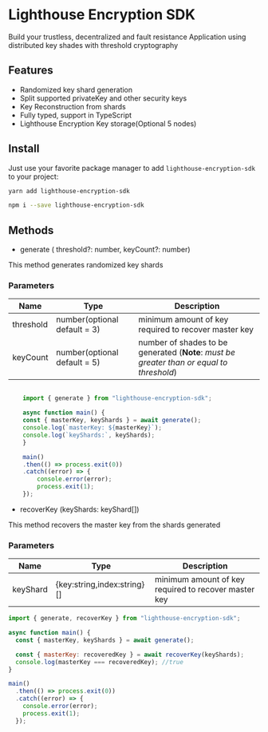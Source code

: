 # Lighthouse Encryption SDK

Build your trustless, decentralized and fault resistance Application using distributed key shades with threshold cryptography

## Features

- Randomized key shard generation
- Split supported privateKey and other security keys
- Key Reconstruction from shards
- Fully typed, support in TypeScript
- Lighthouse Encryption Key storage(Optional 5 nodes)


## Install

Just use your favorite package manager to add `lighthouse-encryption-sdk` to your project:

```sh
yarn add lighthouse-encryption-sdk

npm i --save lighthouse-encryption-sdk

```


## Methods

- generate ( threshold?: number, keyCount?: number)

This method generates randomized key shards 

### Parameters

| Name                   | Type                                   | Description                     |
| ---------------------- | -------------------------------------- | --------------------------------|
| threshold              | number(optional default = 3)           | minimum amount of key required to recover master key|
| keyCount               | number(optional default = 5)           | number of shades to be generated (**Note**: *must be greater than or equal to threshold*)|

```javascript

    import { generate } from "lighthouse-encryption-sdk";

    async function main() {
    const { masterKey, keyShards } = await generate();
    console.log(`masterKey: ${masterKey}`);
    console.log(`keyShards:`, keyShards);
    }

    main()
    .then(() => process.exit(0))
    .catch((error) => {
        console.error(error);
        process.exit(1);
    });
```


- recoverKey (keyShards: keyShard[])

This method recovers the master key from the shards generated

### Parameters

| Name                   | Type                                   | Description                     |
| ---------------------- | -------------------------------------- | --------------------------------|
| keyShard               | {key:string,index:string}[]            | minimum amount of key required to recover master key|


```javascript
import { generate, recoverKey } from "lighthouse-encryption-sdk";

async function main() {
  const { masterKey, keyShards } = await generate();

  const { masterKey: recoveredKey } = await recoverKey(keyShards);
  console.log(masterKey === recoveredKey); //true
}

main()
  .then(() => process.exit(0))
  .catch((error) => {
    console.error(error);
    process.exit(1);
  });

```
